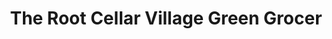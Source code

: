 ---
title: "The Root Cellar Village Green Grocer"
url: /victoria/the-root-cellar-village-green-grocer/
shop: Supermarkt
---